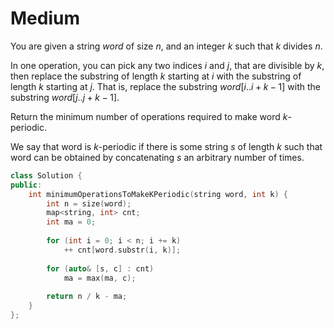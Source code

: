 # Medium

You are given a string $word$ of size $n$, and an integer $k$ such that $k$ divides $n$.

In one operation, you can pick any two indices $i$ and $j$, that are divisible by $k$, then replace the substring of length $k$ starting at $i$ with the substring of length $k$ starting at $j$. That is, replace the substring $word[i..i + k - 1]$ with the substring $word[j..j + k - 1]$.

Return the minimum number of operations required to make word $k$-periodic.

We say that word is $k$-periodic if there is some string $s$ of length $k$ such that word can be obtained by concatenating $s$ an arbitrary number of times.

```cpp
class Solution {
public:
    int minimumOperationsToMakeKPeriodic(string word, int k) {
        int n = size(word);
        map<string, int> cnt;
        int ma = 0;
        
        for (int i = 0; i < n; i += k)
            ++ cnt[word.substr(i, k)];
        
        for (auto& [s, c] : cnt)
            ma = max(ma, c);
        
        return n / k - ma;
    }
};
```
